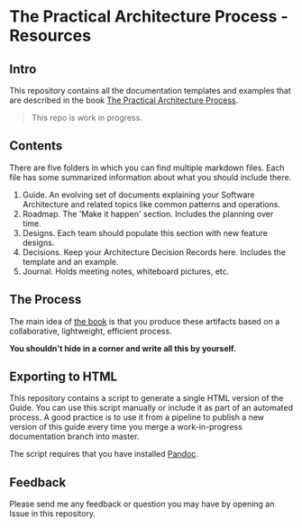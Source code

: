# The Practical Architecture Process - Resources

## Intro

This repository contains all the documentation templates and examples that are described in the book [The Practical Architecture Process](https://leanpub.com/practical-software-architecture). 

> This repo is work in progress.

## Contents

There are five folders in which you can find multiple markdown files. Each file has some summarized information about what you should include there.

1. Guide. An evolving set of documents explaining your Software Architecture and related topics like common patterns and operations.
2. Roadmap. The 'Make it happen' section. Includes the planning over time.
3. Designs. Each team should populate this section with new feature designs.
4. Decisions. Keep your Architecture Decision Records here. Includes the template and an example.
5. Journal. Holds meeting notes, whiteboard pictures, etc.

## The Process

The main idea of [the book](https://leanpub.com/practical-software-architecture) is that you produce these artifacts based on a collaborative, lightweight, efficient process. 

**You shouldn't hide in a corner and write all this by yourself.**

## Exporting to HTML

This repository contains a script to generate a single HTML version of the Guide. You can use this script manually or include it as part of an automated process. A good practice is to use it from a pipeline to publish a new version of this guide every time you merge a work-in-progress documentation branch into master.

The script requires that you have installed [Pandoc](https://pandoc.org/installing.html).

## Feedback

Please send me any feedback or question you may have by opening an Issue in this repository.  
